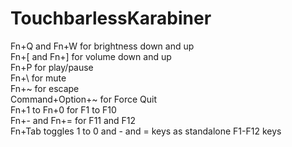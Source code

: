 # TouchbarlessKarabiner
Fn+Q and Fn+W for brightness down and up\
Fn+[ and Fn+] for volume down and up\
Fn+P for play/pause\
Fn+\ for mute\
Fn+~ for escape\
Command+Option+~ for Force Quit\
Fn+1 to Fn+0 for F1 to F10\
Fn+- and Fn+= for F11 and F12\
Fn+Tab toggles 1 to 0 and - and = keys as standalone F1-F12 keys